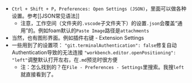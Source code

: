 - `Ctrl + Shift + P`，`Preferences: Open Settings (JSON)`，里面可以做各种设置。参考[[JSON常见语法]]
    - 注意，工作空间（文件夹的`.vscode`子文件夹下）的设置`.json`会覆盖“通用”的。例如foam默认的`Paste Image`路径是`attachments`
- 当然，也有图形界面。例如插件右键 - Extension Settings
- 一些用到了的设置项：
`"git.terminalAuthentication": false`修复自动Authentication导致的无法连接
`"workbench.editor.openPositioning": "left"`调整默认打开左右，在`.md`预览时很方便
    - 注：怎么找到的？在`File - Preferences - Settings`里搜索。我搜`left`就直接看到了。
